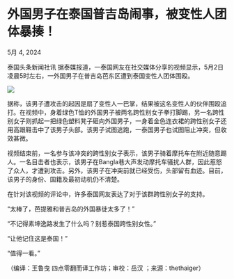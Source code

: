 # 外国男子在泰国普吉岛闹事，被变性人团体暴揍！

5月 4, 2024

泰国头条新闻社讯 据泰媒报道，一泰国网友在社交媒体分享的视频显示，5月2日凌晨5时左右，一外国男子在普吉岛芭东区遭到泰国变性人团体围殴。

![](https://www.thaiheadlines.com/wp-content/uploads/2024/05/WeChat截图_20240504120858.jpg)

据称，该男子遭攻击的起因是扇了变性人一巴掌，结果被这名变性人的伙伴围殴追打。在视频中，身着绿色T恤的外国男子被两名跨性别女子拳打脚踢，另一名跨性别女子则抓起一把绿色塑料凳子砸向外国男子，一身着金色连衣裙的跨性别女子还用高跟鞋击中了该男子头部。该男子试图逃跑，一泰国男子也试图阻止冲突，但收效甚微。

视频结束前，一名参与该冲突的跨性别女子表示，该男子骑着摩托车在附近随意踢人。一名目击者也表示，该男子在Bangla巷大声发动摩托车骚扰人群，因此惹怒了众人，才遭到攻击。另外，该男子在冲突前就已经受伤，头部留有血迹。目前，该男子的身份、国籍及最初动机仍不清楚。

在针对该视频的评论中，许多泰国网友表达了对于该群跨性别女子的支持。

“太棒了，芭提雅和普吉岛的外国暴徒太多了！”

“不记得素坤逸路发生了什么吗？别惹泰国跨性别女性。”

“让他记住这是泰国！”

“值得一看。”

（编译：王鲁曳 四点零翻而译工作坊；审校：岳汉 ；来源：thethaiger）